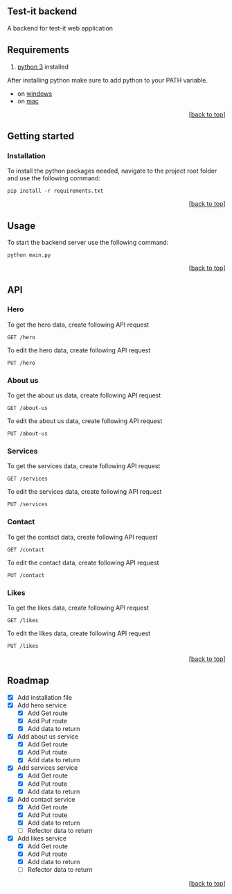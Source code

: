 <a name="readme-top"></a>

## Test-it backend

A backend for test-it web application

## Requirements

1. [python 3](https://www.python.org/downloads/) installed

After installing python make sure to add python to your PATH variable.
- on [windows](https://datatofish.com/add-python-to-windows-path/)
- on [mac](https://opensource.com/article/19/5/python-3-default-mac)

<p align="right">[<a href="#readme-top">back to top</a>]</p>

## Getting started

### Installation

To install the python packages needed, navigate to the project root folder and use the following command:
```
pip install -r requirements.txt
```

<p align="right">[<a href="#readme-top">back to top</a>]</p>

## Usage

To start the backend server use the following command:
```
python main.py
```

<p align="right">[<a href="#readme-top">back to top</a>]</p>

## API

### Hero

To get the hero data, create following API request
```
GET /hero
```

To edit the hero data, create following API request
```
PUT /hero
```

### About us

To get the about us data, create following API request
```
GET /about-us
```

To edit the about us data, create following API request
```
PUT /about-us
```

### Services

To get the services data, create following API request
```
GET /services
```

To edit the services data, create following API request
```
PUT /services
```

### Contact

To get the contact data, create following API request
```
GET /contact
```

To edit the contact data, create following API request
```
PUT /contact
```

### Likes

To get the likes data, create following API request
```
GET /likes
```

To edit the likes data, create following API request
```
PUT /likes
```

<p align="right">[<a href="#readme-top">back to top</a>]</p>

## Roadmap
- [x] Add installation file
- [x] Add hero service
  - [x] Add Get route
  - [x] Add Put route
  - [x] Add data to return
- [x] Add about us service
  - [x] Add Get route
  - [x] Add Put route
  - [x] Add data to return
- [x] Add services service
  - [x] Add Get route
  - [x] Add Put route
  - [x] Add data to return
- [x] Add contact service
  - [x] Add Get route
  - [x] Add Put route
  - [x] Add data to return
  - [ ] Refector data to return
- [x] Add likes service
  - [x] Add Get route
  - [x] Add Put route
  - [x] Add data to return
  - [ ] Refector data to return

<p align="right">[<a href="#readme-top">back to top</a>]</p>
